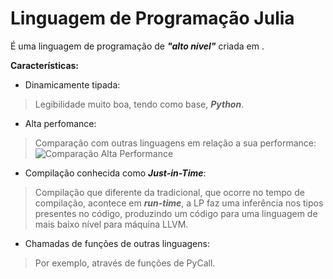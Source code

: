 # Linguagem de Programação Julia

É uma linguagem de programação de ***"alto nível"*** criada em .

**Características:**

- Dinamicamente tipada:
> Legibilidade muito boa, tendo como base, ***Python***.
- Alta perfomance:
> Comparação com outras linguagens em relação a sua performance: ![Comparação Alta Performance](https://user-images.githubusercontent.com/28628031/156889674-e00ea17d-9427-4c60-ac38-afd9de47f85b.PNG)
- Compilação conhecida como ***Just-in-Time***:
> Compilação que diferente da tradicional, que ocorre no tempo de compilação, acontece em ***run-time***, a LP faz uma inferência nos tipos presentes no código, produzindo um código para uma linguagem de mais baixo nível para máquina LLVM.
- Chamadas de funções de outras linguagens:
> Por exemplo, através de funções de PyCall.
